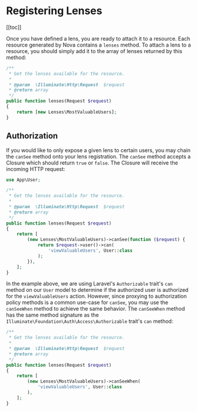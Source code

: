 # Registering Lenses

[[toc]]

Once you have defined a lens, you are ready to attach it to a resource. Each resource generated by Nova contains a `lenses` method. To attach a lens to a resource, you should simply add it to the array of lenses returned by this method:

```php
/**
 * Get the lenses available for the resource.
 *
 * @param  \Illuminate\Http\Request  $request
 * @return array
 */
public function lenses(Request $request)
{
    return [new Lenses\MostValuableUsers];
}
```

## Authorization

If you would like to only expose a given lens to certain users, you may chain the `canSee` method onto your lens registration. The `canSee` method accepts a Closure which should return `true` or `false`. The Closure will receive the incoming HTTP request:

```php
use App\User;

/**
 * Get the lenses available for the resource.
 *
 * @param  \Illuminate\Http\Request  $request
 * @return array
 */
public function lenses(Request $request)
{
    return [
        (new Lenses\MostValuableUsers)->canSee(function ($request) {
            return $request->user()->can(
                'viewValuableUsers', User::class
            );
        }),
    ];
}
```

In the example above, we are using Laravel's `Authorizable` trait's `can` method on our `User` model to determine if the authorized user is authorized for the `viewValuableUsers` action. However, since proxying to authorization policy methods is a common use-case for `canSee`, you may use the `canSeeWhen` method to achieve the same behavior. The `canSeeWhen` method has the same method signature as the `Illuminate\Foundation\Auth\Access\Authorizable` trait's `can` method:

```php
/**
 * Get the lenses available for the resource.
 *
 * @param  \Illuminate\Http\Request  $request
 * @return array
 */
public function lenses(Request $request)
{
    return [
        (new Lenses\MostValuableUsers)->canSeeWhen(
            'viewValuableUsers', User::class
        ),
    ];
}
```
